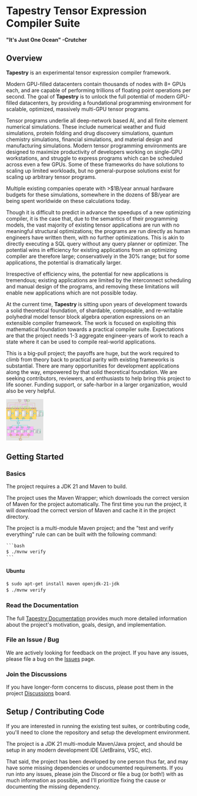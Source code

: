 # Tapestry Tensor Expression Compiler Suite

<b>"It's Just One Ocean" -Crutcher</b>

## Overview

**Tapestry** is an experimental tensor expression compiler framework.

Modern GPU-filled datacenters contain thousands of nodes with 8+ GPUs each, and are capable of
performing trillions of floating point operations per second. The goal of **Tapestry** is to unlock
the full potential of modern GPU-filled datacenters, by providing a foundational programming
environment for scalable, optimized, massively multi-GPU tensor programs.

Tensor programs underlie all deep-network based AI, and all finite element numerical simulations.
These include numerical weather and fluid simulations, protein folding and drug discovery
simulations, quantum chemistry simulations, financial simulations, and material design and
manufacturing simulations. Modern tensor programming environments are designed to maximize
productivity of developers working on single-GPU workstations, and struggle to express programs
which can be scheduled across even a few GPUs. Some of these frameworks do have solutions to scaling
up limited workloads, but no general-purpose solutions exist for scaling up arbitrary tensor
programs.

Multiple existing companies operate with >$1B/year annual hardware budgets for these simulations,
somewhere in the dozens of $B/year are being spent worldwide on these calculations today.

Though it is difficult to predict in advance the speedups of a new optimizing compiler, it is the
case that, due to the semantics of their programming models, the vast majority of existing tensor
applications are run with no meaningful structural optimizations; the programs are run directly as
human engineers have written them, with no further optimizations. This is akin to directly executing
a SQL query without any query planner or optimizer. The potential wins in efficiency for existing
applications from an optimizing compiler are therefore large; conservatively in the 30% range; but
for some applications, the potential is dramatically larger.

Irrespective of efficiency wins, the potential for new applications is tremendous; existing
applications are limited by the interconnect scheduling and manual design of the programs, and
removing these limitations will enable new applications which are not possible today.

At the current time, **Tapestry** is sitting upon years of development towards a solid theoretical
foundation, of shardable, composable, and re-writable polyhedral model tensor block algebra
operation expressions on an extensible compiler framework. The work is focused on exploiting this
mathematical foundation towards a practical compiler suite. Expectations are that the project needs
1-3 aggregate engineer-years of work to reach a state where it can be used to compile real-world
applications.

This is a big-pull project; the payoffs are huge, but the work required to climb from theory back to
practical parity with existing frameworks is substantial. There are many opportunities for
development applications along the way, empowered by that solid theoretical foundation. We are
seeking contributors, reviewers, and enthusiasts to help bring this project to life sooner. Funding
support, or safe-harbor in a larger organization, would also be very helpful.

<img style="width: 20%" alt="linear.relu.4x" src="docs/media/linear.relu.4x.ortho.jpg"/>

## Getting Started

### Basics

The project requires a JDK 21 and Maven to build.

The project uses the Maven Wrapper; which downloads the correct version of Maven for the project
automatically. The first time you run the project, it will download the correct version of Maven and
cache it in the project directory.

The project is a multi-module Maven project; and the "test and verify everything" rule can can be
built with the following command:

    ```bash
    $ ./mvnw verify
    ```

#### Ubuntu

```bash
$ sudo apt-get install maven openjdk-21-jdk
$ ./mvnw verify
```

### Read the Documentation

The full [Tapestry Documentation](docs/README.md) provides much more detailed information about the
project's motivation, goals, design, and implementation.

### File an Issue / Bug

We are actively looking for feedback on the project. If you have any issues, please file a bug on
the [Issues](https://github.com/crutcher/tapestry/issues) page.

### Join the Discussions

If you have longer-form concerns to discuss, please post them in the project
[Discussions](https://github.com/crutcher/loom/discussions) board.

## Setup / Contributing Code

If you are interested in running the existing test suites, or contributing code, you'll need to
clone the repository and setup the development environment.

The project is a JDK 21 multi-module Maven/Java project, and should be setup in any modern
development IDE (JetBrains, VSC, etc).

That said, the project has been developed by one person thus far, and may have some missing
dependencies or undocumented requirements. If you run into any issues, please join the Discord or
file a bug (or both!) with as much information as possible, and I'll prioritize fixing the cause or
documenting the missing dependency.
